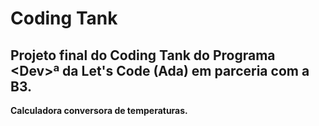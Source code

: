 # Coding Tank

## Projeto final do Coding Tank do Programa \<Dev>ª da Let's Code (Ada) em parceria com a B3.
  
  

**Calculadora conversora de temperaturas.**
